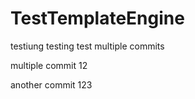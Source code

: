 # TestTemplateEngine
testiung 
testing
test multiple commits


multiple commit 12

another commit 123
